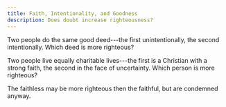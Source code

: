 ```yaml
---
title: Faith, Intentionality, and Goodness
description: Does doubt increase righteousness?
---
```

Two people do the same good deed---the first unintentionally, the second intentionally.  Which deed is more righteous?

Two people live equally charitable lives---the first is a Christian with a strong faith, the second in the face of uncertainty.  Which person is more righteous?

The faithless may be more righteous then the faithful, but are condemned anyway.
